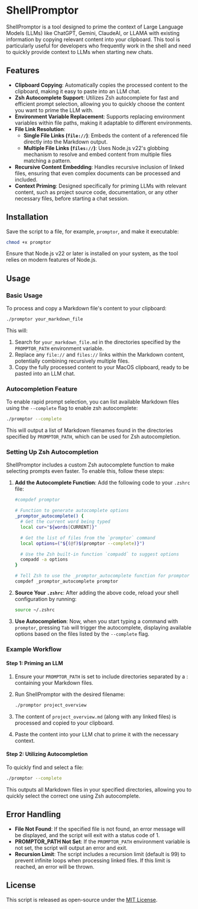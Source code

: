 # ShellPromptor

ShellPromptor is a tool designed to prime the context of Large Language Models (LLMs) like ChatGPT, Gemini, ClaudeAI, or LLAMA with existing information by copying relevant content into your clipboard. This tool is particularly useful for developers who frequently work in the shell and need to quickly provide context to LLMs when starting new chats.

## Features

- **Clipboard Copying**: Automatically copies the processed content to the clipboard, making it easy to paste into an LLM chat.
- **Zsh Autocomplete Support**: Utilizes Zsh autocomplete for fast and efficient prompt selection, allowing you to quickly choose the content you want to prime the LLM with.
- **Environment Variable Replacement**: Supports replacing environment variables within file paths, making it adaptable to different environments.
- **File Link Resolution**:
  - **Single File Links (`file://`)**: Embeds the content of a referenced file directly into the Markdown output.
  - **Multiple File Links (`files://`)**: Uses Node.js v22's globbing mechanism to resolve and embed content from multiple files matching a pattern.
- **Recursive Content Embedding**: Handles recursive inclusion of linked files, ensuring that even complex documents can be processed and included.
- **Context Priming**: Designed specifically for priming LLMs with relevant content, such as project source code, documentation, or any other necessary files, before starting a chat session.

## Installation

Save the script to a file, for example, `promptor`, and make it executable:

```bash
chmod +x promptor
```

Ensure that Node.js v22 or later is installed on your system, as the tool relies on modern features of Node.js.

## Usage

### Basic Usage

To process and copy a Markdown file's content to your clipboard:

```bash
./promptor your_markdown_file
```


This will:
1. Search for `your_markdown_file.md` in the directories specified by the `PROMPTOR_PATH` environment variable.
2. Replace any `file://` and `files://` links within the Markdown content, potentially combining recursively multiple files.
3. Copy the fully processed content to your MacOS clipboard, ready to be pasted into an LLM chat.

### Autocompletion Feature

To enable rapid prompt selection, you can list available Markdown files using the `--complete` flag to enable zsh autocomplete:

```bash
./promptor --complete
```

This will output a list of Markdown filenames found in the directories specified by `PROMPTOR_PATH`, which can be used for Zsh autocompletion.

### Setting Up Zsh Autocompletion

ShellPromptor includes a custom Zsh autocomplete function to make selecting prompts even faster. To enable this, follow these steps:

1. **Add the Autocomplete Function**: Add the following code to your `.zshrc` file:

   ```zsh
   #compdef promptor

   # Function to generate autocomplete options
   _promptor_autocomplete() {
     # Get the current word being typed
     local cur="${words[CURRENT]}"

     # Get the list of files from the `promptor` command
     local options=("${(@f)$(promptor --complete)}")

     # Use the Zsh built-in function `compadd` to suggest options
     compadd -a options
   }

   # Tell Zsh to use the _promptor_autocomplete function for promptor
   compdef _promptor_autocomplete promptor
   ```

2. **Source Your `.zshrc`**: After adding the above code, reload your shell configuration by running:

   ```bash
   source ~/.zshrc
   ```

3. **Use Autocompletion**: Now, when you start typing a command with `promptor`, pressing `Tab` will trigger the autocomplete, displaying available options based on the files listed by the `--complete` flag.

### Example Workflow

#### Step 1: Priming an LLM

1. Ensure your `PROMPTOR_PATH` is set to include directories separated by a : containing your Markdown files.
2. Run ShellPromptor with the desired filename:

   ```bash
   ./promptor project_overview
   ```

3. The content of `project_overview.md` (along with any linked files) is processed and copied to your clipboard.
4. Paste the content into your LLM chat to prime it with the necessary context.

#### Step 2: Utilizing Autocompletion

To quickly find and select a file:

```bash
./promptor --complete
```

This outputs all Markdown files in your specified directories, allowing you to quickly select the correct one using Zsh autocomplete.

## Error Handling

- **File Not Found**: If the specified file is not found, an error message will be displayed, and the script will exit with a status code of 1.
- **PROMPTOR_PATH Not Set**: If the `PROMPTOR_PATH` environment variable is not set, the script will output an error and exit.
- **Recursion Limit**: The script includes a recursion limit (default is 99) to prevent infinite loops when processing linked files. If this limit is reached, an error will be thrown.

## License

This script is released as open-source under the [MIT License](LICENSE).
